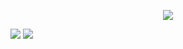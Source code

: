 

<p align='center'>
  <img src="https://gpvc.arturio.dev/printf-ana">
</p>
<div>
  <img src="https://github-readme-stats.vercel.app/api?username=printf-ana&show_icons=true&theme=midnight-purple">

  <img src="https://github-readme-stats.vercel.app/api/top-langs/?username=printf-ana&layout=compact&theme=midnight-purple">

</div>
